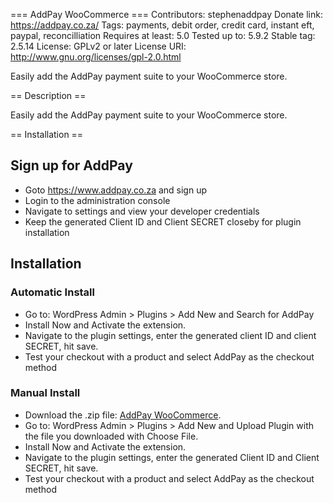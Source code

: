 === AddPay WooCommerce ===
Contributors: stephenaddpay
Donate link: https://addpay.co.za/
Tags: payments, debit order, credit card, instant eft, paypal, reconcilliation
Requires at least: 5.0
Tested up to: 5.9.2
Stable tag: 2.5.14
License: GPLv2 or later
License URI: http://www.gnu.org/licenses/gpl-2.0.html

Easily add the AddPay payment suite to your WooCommerce store.

== Description ==

Easily add the AddPay payment suite to your WooCommerce store.

== Installation ==

## Sign up for AddPay
- Goto https://www.addpay.co.za and sign up
- Login to the administration console
- Navigate to settings and view your developer credentials
- Keep the generated Client ID and Client SECRET closeby for plugin installation

## Installation

### Automatic Install
- Go to: WordPress Admin > Plugins > Add New and Search for AddPay
- Install Now and Activate the extension.
- Navigate to the plugin settings, enter the generated client ID and client SECRET, hit save.
- Test your checkout with a product and select AddPay as the checkout method

### Manual Install
- Download the .zip file: [AddPay WooCommerce](https://github.com/stephenlake/addpay-woocommerce/archive/master.zip).
- Go to: WordPress Admin > Plugins > Add New and Upload Plugin with the file you downloaded with Choose File.
- Install Now and Activate the extension.
- Navigate to the plugin settings, enter the generated Client ID and Client SECRET, hit save.
- Test your checkout with a product and select AddPay as the checkout method
